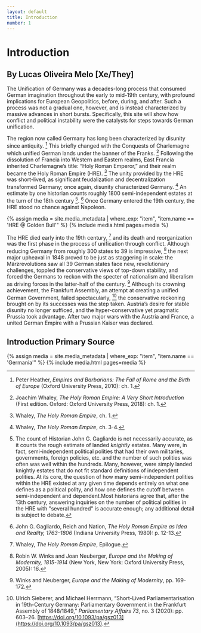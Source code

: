```yaml
---
layout: default
title: Introduction
number: 1
---
```

# Introduction

## By Lucas Oliveira Melo [Xe/They]

The Unification of Germany was a decades-long process that consumed German imagination throughout the early to mid-19th century, with profound implications for European Geopolitics, before, during, and after. 
Such a process was not a gradual one, however, and is instead characterized by massive advances in short bursts. 
Specifically, this site will show how conflict and political instability were the catalysts for steps towards German unification.

The region now called Germany has long been characterized by disunity since antiquity. [^1]
This briefly changed with the Conquests of Charlemagne which unified German lands under the banner of the Franks. [^2]
Following the dissolution of Francia into Western and Eastern realms, East Francia inherited Charlemagne’s title: “Holy Roman Emperor,” and their realm became the Holy Roman Empire (HRE). [^3]
The unity provided by the HRE was short-lived, as significant feudalization and decentralization transformed Germany; 
once again, disunity characterized Germany. [^4]
An estimate by one historian counts roughly 1800 semi-independent estates at the turn of the 18th century [^5]. [^6]
Once Germany entered the 19th century, the HRE stood no chance against Napoleon.

{% assign media = site.media_metadata | where_exp: "item", "item.name == 'HRE @ Golden Bull'" %}
{% include media.html pages=media %}

The HRE died early into the 19th century, [^7] and its death and reorganization was the first phase in the process of unification through conflict.
Although reducing Germany from roughly 300 states to 39 is impressive, [^8] the next major upheaval in 1848 proved to be just as staggering in scale: the Märzrevolutions saw all 39 German states face new, revolutionary challenges, toppled the conservative views of top-down stability, and forced the Germans to reckon with the specter of nationalism and liberalism as driving forces in the latter-half of the century. [^9]
Although its crowning achievement, the Frankfurt Assembly, an attempt at creating a unified German Government, failed spectacularly, [^10] the conservative reckoning brought on by its successes was the step taken. 
Austria’s desire for stable disunity no longer sufficed, and the hyper-conservative yet pragmatic Prussia took advantage.
After two major wars with the Austria and France, a united German Empire with a Prussian Kaiser was declared.

## Introduction Primary Source

{% assign media = site.media_metadata | where_exp: "item", "item.name == 'Germania'" %}
{% include media.html pages=media %}

[^5]: The count of Historian John G. Gagliardo is not necessarily accurate, as it counts the rough estimate of landed *knightly* estates. Many were, in fact, semi-independent political polities that had their own militaries, governments, foreign policies, etc. and the number of such polities was often was well within the hundreds. Many, however, were simply landed knightly estates that do not fit standard definitions of independent polities. At its core, the question of how many semi-independent polities within the HRE existed at any given time depends entirely on what one defines as a political polity, and how one defines the cutoff between semi-independent and dependent.Most historians agree that, after the 13th century, answering inquiries on the number of political polities in the HRE with "several hundred" is accurate enough; any additional detail is subject to debate. 

[^1]: Peter Heather, *Empires and Barbarians: The Fall of Rome and the Birth of Europe* (Oxford University Press, 2010): ch. 1.
[^2]: Joachim Whaley, *The Holy Roman Empire: A Very Short Introduction* (First edition. Oxford: Oxford University Press, 2018): ch. 1.
[^3]: Whaley, *The Holy Roman Empire*, ch. 1.
[^4]: Whaley, *The Holy Roman Empire*, ch. 3-4.
[^6]: John G. Gagliardo, Reich and Nation, *The Holy Roman Empire as Idea and Reality, 1763–1806* (Indiana University Press, 1980): p. 12-13.
[^7]: Whaley, *The Holy Roman Empire*, Epilogue.
[^8]: Robin W. Winks and Joan Neuberger, *Europe and the Making of Modernity, 1815-1914* (New York, New York: Oxford University Press, 2005): 16.
[^9]: Winks and Neuberger, *Europe and the Making of Modernity*, pp. 169-172.
[^10]: Ulrich Sieberer, and Michael Herrmann, “Short-Lived Parliamentarisation in 19th-Century Germany: Parliamentary Government in the Frankfurt Assembly of 1848/1849,” *Parliamentary Affairs 73*, no. 3 (2020): pp. 603–26. [https://doi.org/10.1093/pa/gsz013](https://doi.org/10.1093/pa/gsz013).
